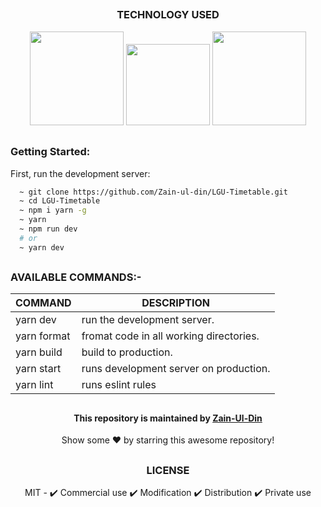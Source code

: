 
<!-- techonology used -->

##
### 

<div align='center'>
<h3>TECHNOLOGY USED</h3>
<img src = 'https://user-images.githubusercontent.com/78583049/208113209-bfd8c0a3-e692-4580-bdd7-b51226b2abd2.svg' width = '150px' height = '150px'/>
<img src = 'https://user-images.githubusercontent.com/78583049/208115254-3b69803f-c8f0-4bf9-bb54-f57b2f817453.svg' width = '134px' height = '130px'/>
<img src = 'https://user-images.githubusercontent.com/78583049/208114006-e5689598-cc0f-4a07-88c3-4add1c8094d7.svg' width = '150px' height = '150px'/>
</div>

##

<!-- Get Started Guide -->

### Getting Started:

First, run the development server:

```bash
  ~ git clone https://github.com/Zain-ul-din/LGU-Timetable.git
  ~ cd LGU-Timetable
  ~ npm i yarn -g 
  ~ yarn
  ~ npm run dev
  # or
  ~ yarn dev
```

##

<!-- commands description -->


<h3>AVAILABLE COMMANDS:- </h3>

|   COMMAND   | DESCRIPTION | 
|-------------|-------------|       
| yarn dev    | run the development server.             |       
| yarn format | fromat code in all working directories. |     
| yarn build  | build to production.                    | 
| yarn start  | runs development server on production.  |
| yarn lint   | runs eslint rules                       |

##

<!-- about -->



<div align="center">
<h4 font-weight="bold">This repository is maintained by <a href="https://github.com/Zain-ul-din">Zain-Ul-Din</a></h4>
<p> Show some ❤️ by starring this awesome repository! </p>
</div>

<!-- license -->

## 

<div align='center'>
<h3>LICENSE</h3>

MIT - ✔️ Commercial use ✔️ Modification ✔️ Distribution ✔️ Private use
</div>

##
